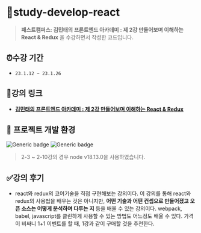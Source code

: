 # 📂study-develop-react
> **패스트캠퍼스: 김민태의 프론트엔드 아카데미 : 제 2강 만들어보며 이해하는 React & Redux** 을 수강하면서 작성한 코드입니다.

## ⏰수강 기간
- `23.1.12 ~ 23.1.26`

## 🔗강의 링크
- **[김민태의 프론트엔드 아카데미 : 제 2강 만들어보며 이해하는 React & Redux](https://fastcampus.co.kr/dev_academy_kmt2)**

## 📌 프로젝트 개발 환경
  ![Generic badge](https://img.shields.io/badge/nodejs-v12.18.2-blue.svg) ![Generic badge](https://img.shields.io/badge/npm-v8.19.3-blue.svg)
  > 2-3 ~ 2-10강의 경우 node v18.13.0을 사용하였습니다.

## ✅강의 후기
- react와 redux의 코어기술을 직접 구현해보는 강의이다. 이 강의를 통해 react와 redux의 사용법을 배우는 것은 아니지만, **어떤 기술과 어떤 컨셉으로 만들어졌고 오픈 소스는 어떻게 분석하며 다루는 지** 등을 배울 수 있는 강의이다. webpack, babel, javascript를 클린하게 사용할 수 있는 방법도 어느정도 배울 수 있다. 가격이 비싸니 1+1 이벤트를 할 때, 1강과 같이 구매할 것을 추천한다.
